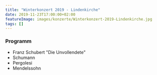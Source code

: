 ```yaml
---
title: "Winterkonzert 2019 - Lindenkirche"
date: 2019-11-23T17:00:00+02:00
featureImage: images/konzerte/Winterkonzert-2019-Lindenkirche.jpg
tags: []
---
```


### Programm

  - Franz Schubert "Die Unvollendete"
  - Schumann
  - Pergolesi
  - Mendelssohn